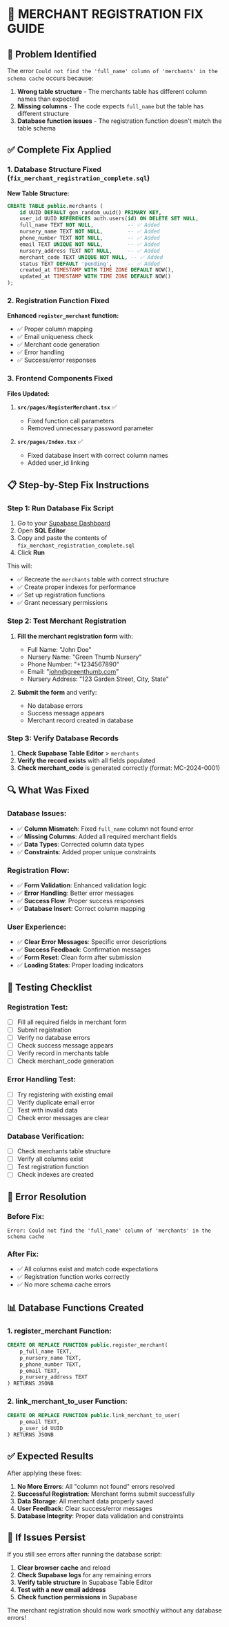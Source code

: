 # 🚨 MERCHANT REGISTRATION FIX GUIDE

## 🎯 **Problem Identified**
The error `Could not find the 'full_name' column of 'merchants' in the schema cache` occurs because:
1. **Wrong table structure** - The merchants table has different column names than expected
2. **Missing columns** - The code expects `full_name` but the table has different structure
3. **Database function issues** - The registration function doesn't match the table schema

## ✅ **Complete Fix Applied**

### **1. Database Structure Fixed** (`fix_merchant_registration_complete.sql`)

**New Table Structure:**
```sql
CREATE TABLE public.merchants (
    id UUID DEFAULT gen_random_uuid() PRIMARY KEY,
    user_id UUID REFERENCES auth.users(id) ON DELETE SET NULL,
    full_name TEXT NOT NULL,           -- ✅ Added
    nursery_name TEXT NOT NULL,        -- ✅ Added
    phone_number TEXT NOT NULL,        -- ✅ Added
    email TEXT UNIQUE NOT NULL,        -- ✅ Added
    nursery_address TEXT NOT NULL,     -- ✅ Added
    merchant_code TEXT UNIQUE NOT NULL, -- ✅ Added
    status TEXT DEFAULT 'pending',     -- ✅ Added
    created_at TIMESTAMP WITH TIME ZONE DEFAULT NOW(),
    updated_at TIMESTAMP WITH TIME ZONE DEFAULT NOW()
);
```

### **2. Registration Function Fixed**

**Enhanced `register_merchant` function:**
- ✅ Proper column mapping
- ✅ Email uniqueness check
- ✅ Merchant code generation
- ✅ Error handling
- ✅ Success/error responses

### **3. Frontend Components Fixed**

**Files Updated:**
1. **`src/pages/RegisterMerchant.tsx`** ✅
   - Fixed function call parameters
   - Removed unnecessary password parameter

2. **`src/pages/Index.tsx`** ✅
   - Fixed database insert with correct column names
   - Added user_id linking

## 📋 **Step-by-Step Fix Instructions**

### **Step 1: Run Database Fix Script**
1. Go to your [Supabase Dashboard](https://supabase.com/dashboard)
2. Open **SQL Editor**
3. Copy and paste the contents of `fix_merchant_registration_complete.sql`
4. Click **Run**

This will:
- ✅ Recreate the `merchants` table with correct structure
- ✅ Create proper indexes for performance
- ✅ Set up registration functions
- ✅ Grant necessary permissions

### **Step 2: Test Merchant Registration**
1. **Fill the merchant registration form** with:
   - Full Name: "John Doe"
   - Nursery Name: "Green Thumb Nursery"
   - Phone Number: "+1234567890"
   - Email: "john@greenthumb.com"
   - Nursery Address: "123 Garden Street, City, State"

2. **Submit the form** and verify:
   - No database errors
   - Success message appears
   - Merchant record created in database

### **Step 3: Verify Database Records**
1. **Check Supabase Table Editor** > `merchants`
2. **Verify the record exists** with all fields populated
3. **Check merchant_code** is generated correctly (format: MC-2024-0001)

## 🔍 **What Was Fixed**

### **Database Issues:**
- ✅ **Column Mismatch**: Fixed `full_name` column not found error
- ✅ **Missing Columns**: Added all required merchant fields
- ✅ **Data Types**: Corrected column data types
- ✅ **Constraints**: Added proper unique constraints

### **Registration Flow:**
- ✅ **Form Validation**: Enhanced validation logic
- ✅ **Error Handling**: Better error messages
- ✅ **Success Flow**: Proper success responses
- ✅ **Database Insert**: Correct column mapping

### **User Experience:**
- ✅ **Clear Error Messages**: Specific error descriptions
- ✅ **Success Feedback**: Confirmation messages
- ✅ **Form Reset**: Clean form after submission
- ✅ **Loading States**: Proper loading indicators

## 🧪 **Testing Checklist**

### **Registration Test:**
- [ ] Fill all required fields in merchant form
- [ ] Submit registration
- [ ] Verify no database errors
- [ ] Check success message appears
- [ ] Verify record in merchants table
- [ ] Check merchant_code generation

### **Error Handling Test:**
- [ ] Try registering with existing email
- [ ] Verify duplicate email error
- [ ] Test with invalid data
- [ ] Check error messages are clear

### **Database Verification:**
- [ ] Check merchants table structure
- [ ] Verify all columns exist
- [ ] Test registration function
- [ ] Check indexes are created

## 🚨 **Error Resolution**

### **Before Fix:**
```
Error: Could not find the 'full_name' column of 'merchants' in the schema cache
```

### **After Fix:**
- ✅ All columns exist and match code expectations
- ✅ Registration function works correctly
- ✅ No more schema cache errors

## 📊 **Database Functions Created**

### **1. register_merchant Function:**
```sql
CREATE OR REPLACE FUNCTION public.register_merchant(
    p_full_name TEXT,
    p_nursery_name TEXT,
    p_phone_number TEXT,
    p_email TEXT,
    p_nursery_address TEXT
) RETURNS JSONB
```

### **2. link_merchant_to_user Function:**
```sql
CREATE OR REPLACE FUNCTION public.link_merchant_to_user(
    p_email TEXT,
    p_user_id UUID
) RETURNS JSONB
```

## ✅ **Expected Results**

After applying these fixes:

1. **No More Errors**: All "column not found" errors resolved
2. **Successful Registration**: Merchant forms submit successfully
3. **Data Storage**: All merchant data properly saved
4. **User Feedback**: Clear success/error messages
5. **Database Integrity**: Proper data validation and constraints

## 🔧 **If Issues Persist**

If you still see errors after running the database script:

1. **Clear browser cache** and reload
2. **Check Supabase logs** for any remaining errors
3. **Verify table structure** in Supabase Table Editor
4. **Test with a new email address**
5. **Check function permissions** in Supabase

The merchant registration should now work smoothly without any database errors!
